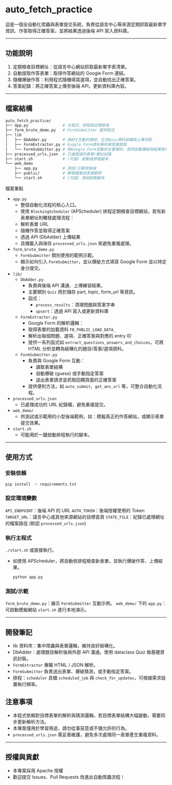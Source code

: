# auto_fetch_practice

這是一個全自動化爬蟲與表單提交系統，負責從語言中心等來源定期抓取最新單字資訊、作答取得正確答案，並將結果透過後端 API 寫入資料庫。

---

## 功能說明

1. 定期檢查目標網址：從語言中心網站抓取最新單字表清單。
2. 自動提取作答表單：取得作答網站的 Google Form 連結。
3. 隨機爆破作答：利用程式隨機填寫選項，並自動找出正確答案。
4. 答案紀錄：將正確答案上傳至後端 API，更新資料庫內容。

---

## 檔案結構

```bash
auto_fetch_practice/
├── app.py               # 主程式，排程與定期檢查
├── form_brute_demo.py   # FormSubmitter 範例程式
├── lib
│   ├── DbAdder.py       # 與API互動的橋樑，包含Quiz資料結構與上傳流程
│   ├── FormExtractor.py # Google Form資料解析與答案提取
│   └── FormSubmitter.py # 與Google Form互動的主要類別，提供自動爆破與結果取得
├── processed_urls.json  # 已處理過的表單/網址紀錄
├── start.sh             # (可選) 啟動或排程腳本
└── web_demo
    ├── app.py           # 測試/示範用後端
    ├── public/          # 靜態檔案或表單範例
    └── start.sh         # (可選) 測試啟動腳本
```

檔案重點

- `app.py`
    - 整個自動化流程的核心入口。
    - 使用 `BlockingScheduler` (APScheduler) 排程定期檢查目標網站，若有新表單網址則觸發處理流程：
    - 解析表單 URL
    - 隨機作答並取得正確答案
    - 透過 API (DbAdder) 上傳結果
    - 具備載入與保存 `processed_urls.json` 來避免重複處理。
- `form_brute_demo.py`
    - `FormSubmitter` 類別使用的範例示範。
    - 顯示如何引入 `FormSubmitter`，並以爆破方式填寫 Google Form 並以特定身分提交。
- `lib/`
    - `DbAdder.py`
        - 負責與後端 API 溝通、上傳練習結果。
        - 主要類別 `Quiz` 用於儲存 part, topic, form_url 等資訊。
        - 函式：
            - `process_results`：清理問題與答案字串
            - `upsert`：透過 API 寫入或更新資料庫
    - `FormExtractor.py`
        - Google Form 的解析邏輯：
        - 取得表單的加載資料 `FB_PUBLIC_LOAD_DATA_`
        - 解析出每個問題、選項、正確答案與對應的 entry ID
        - 提供一系列函式如 `extract_questions_answers_and_choices`，可將 HTML 分析並轉為結構化的題目/答案/選項資料。
    - `FormSubmitter.py`
        - 負責與 Google Form 互動：
            - 讀取表單結構
            - 自動爆破 (guess) 或手動指定答案
            - 送出表單請求並抓取回饋頁面的正確答案
        - 提供便利方法，如 `auto_submit`、`get_ans_url` 等，可整合自動化流程。
- `processed_urls.json`
    - 已處理成功的 URL 紀錄檔，避免重複提交。
- `web_demo/`
    - 供測試或示範用的小型後端範例，如：模擬真正的作答網站，或顯示表單提交效果。
- `start.sh`
    - 可能用於一鍵啟動排程執行的腳本。

---

## 使用方式

### 安裝依賴

```bash
pip install -r requirements.txt
```

### 設定環境變數

`API_ENDPOINT`：後端 API 的 URL
`AUTH_TOKEN`：後端授權使用的 Token
`TARGET_URL`：語言中心或其他來源網站的目標首頁
`STATE_FILE`：紀錄已處理網址的檔案路徑 (默認 `processed_urls.json`)

### 執行主程式

`./start.sh` 或直接執行。

- 如使用 APScheduler，將自動依排程檢查新表單，並執行爆破作答、上傳結果。
    ```bash
    python app.py
    ```

### 測試/示範

`form_brute_demo.py`：展示 `FormSubmitter` 互動示例。
`web_demo/` 下的 `app.py`：可啟動模擬網站 `start.sh` 進行本地演示。

---

## 開發筆記

- lib 資料夾：集中爬蟲與表單邏輯，維持良好結構化。
- DbAdder：處理題目解析後與外部 API 溝通。使用 dataclass Quiz 做基礎資訊封裝。
- `FormExtractor` 專職 HTML / JSON 解析。
- `FormSubmitter` 負責送出表單、爆破猜測，或手動指定答案。
- 排程：`scheduler` 具備 `scheduled_job` 與 `check_for_updates`，可根據需求設置執行頻率。

## 注意事項

- 本程式依賴對目標表單的解析與猜測邏輯，若目標表單結構大幅變動，需要同步更新解析方法。
- 本專案僅用於學習用途，請勿從事惡意或不備允許的行為。
- `processed_urls.json` 需妥善維護，避免多次處理同一表單產生重複資料。

---

## 授權與貢獻

- 本專案採用 Apache 授權
- 歡迎提交 Issues、Pull Requests 改進此自動爬蟲流程！